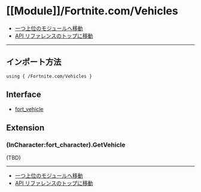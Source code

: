 # [[Module]]/Fortnite.com/Vehicles

- [一つ上位のモジュールへ移動](../main.md)
- [API リファレンスのトップに移動](../../main.md)

---

## インポート方法

```verse
using { /Fortnite.com/Vehicles }
```

## Interface

- [fort_vehicle](./[I]fort_vehicle/main.md)

## Extension

### (InCharacter:fort_character).GetVehicle

(TBD)

---

- [一つ上位のモジュールへ移動](../main.md)
- [API リファレンスのトップに移動](../../main.md)
